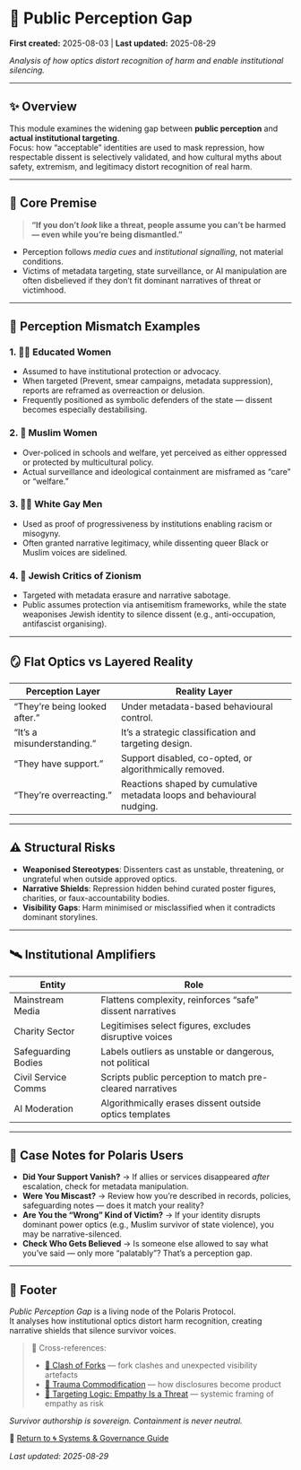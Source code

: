 # 👀 Public Perception Gap

**First created:** 2025-08-03 | **Last updated:** 2025-08-29

*Analysis of how optics distort recognition of harm and enable institutional silencing.*  

---

## ✨ Overview  

This module examines the widening gap between **public perception** and **actual institutional targeting**.  
Focus: how “acceptable” identities are used to mask repression, how respectable dissent is selectively validated, and how cultural myths about safety, extremism, and legitimacy distort recognition of real harm.  

---

## 🧠 Core Premise  

> **“If you don’t *look* like a threat, people assume you can’t be harmed — even while you’re being dismantled.”**  

- Perception follows *media cues* and *institutional signalling*, not material conditions.  
- Victims of metadata targeting, state surveillance, or AI manipulation are often disbelieved if they don’t fit dominant narratives of threat or victimhood.  

---

## 🍄 Perception Mismatch Examples  

### 1. 👩‍🎓 Educated Women  
- Assumed to have institutional protection or advocacy.  
- When targeted (Prevent, smear campaigns, metadata suppression), reports are reframed as overreaction or delusion.  
- Frequently positioned as symbolic defenders of the state — dissent becomes especially destabilising.  

### 2. 🧕 Muslim Women  
- Over-policed in schools and welfare, yet perceived as either oppressed or protected by multicultural policy.  
- Actual surveillance and ideological containment are misframed as “care” or “welfare.”  

### 3. 🏳️‍🌈 White Gay Men  
- Used as proof of progressiveness by institutions enabling racism or misogyny.  
- Often granted narrative legitimacy, while dissenting queer Black or Muslim voices are sidelined.  

### 4. 🍉 Jewish Critics of Zionism  
- Targeted with metadata erasure and narrative sabotage.  
- Public assumes protection via antisemitism frameworks, while the state weaponises Jewish identity to silence dissent (e.g., anti-occupation, antifascist organising).  

---

## 🪞 Flat Optics vs Layered Reality  

| Perception Layer | Reality Layer |
|------------------|---------------|
| “They’re being looked after.” | Under metadata-based behavioural control. |
| “It’s a misunderstanding.” | It’s a strategic classification and targeting design. |
| “They have support.” | Support disabled, co-opted, or algorithmically removed. |
| “They’re overreacting.” | Reactions shaped by cumulative metadata loops and behavioural nudging. |

---

## ⚠️ Structural Risks  

- **Weaponised Stereotypes**: Dissenters cast as unstable, threatening, or ungrateful when outside approved optics.  
- **Narrative Shields**: Repression hidden behind curated poster figures, charities, or faux-accountability bodies.  
- **Visibility Gaps**: Harm minimised or misclassified when it contradicts dominant storylines.  

---

## 🛰️ Institutional Amplifiers  

| Entity | Role |
|--------|------|
| Mainstream Media | Flattens complexity, reinforces “safe” dissent narratives |
| Charity Sector | Legitimises select figures, excludes disruptive voices |
| Safeguarding Bodies | Labels outliers as unstable or dangerous, not political |
| Civil Service Comms | Scripts public perception to match pre-cleared narratives |
| AI Moderation | Algorithmically erases dissent outside optics templates |

---

## 💫 Case Notes for Polaris Users  

- **Did Your Support Vanish?** → If allies or services disappeared *after* escalation, check for metadata manipulation.  
- **Were You Miscast?** → Review how you’re described in records, policies, safeguarding notes — does it match your reality?  
- **Are You the “Wrong” Kind of Victim?** → If your identity disrupts dominant power optics (e.g., Muslim survivor of state violence), you may be narrative-silenced.  
- **Check Who Gets Believed** → Is someone else allowed to say what you’ve said — only more “palatably”? That’s a perception gap.  

---

## 🏮 Footer  

*Public Perception Gap* is a living node of the Polaris Protocol.  
It analyses how institutional optics distort harm recognition, creating narrative shields that silence survivor voices.  

> 📡 Cross-references:  
> - [🎻 Clash of Forks](../Big_Picture_Protocols/🎻_clash_of_forks.md) — fork clashes and unexpected visibility artefacts  
> - [🐍 Trauma Commodification](../Big_Picture_Protocols/🐍_trauma_commodification.md) — how disclosures become product  
> - [🧠 Targeting Logic: Empathy Is a Threat](../Big_Picture_Protocols/🧠_targeting_logic_empathy_is_a_threat.md) — systemic framing of empathy as risk  

*Survivor authorship is sovereign. Containment is never neutral.*  

🏮 [Return to 🌀 Systems & Governance Guide](./README.md)  

_Last updated: 2025-08-29_

